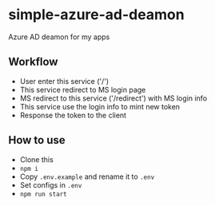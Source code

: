 # simple-azure-ad-deamon
Azure AD deamon for my apps

## Workflow
- User enter this service ('/')
- This service redirect to MS login page
- MS redirect to this service ('/redirect') with MS login info
- This service use the login info to mint new token
- Response the token to the client

## How to use

- Clone this
- `npm i`
- Copy `.env.example` and rename it to `.env`
- Set configs in `.env`
- `npm run start`


